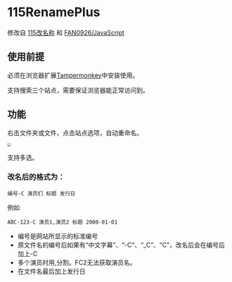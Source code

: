 # 115RenamePlus
修改自 [115改名称]( https://greasyfork.org/zh-CN/scripts/396272-115rename ) 和 [FAN0926/JavaScript](https://github.com/FAN0926/JavaScript)

## 使用前提

必须在浏览器扩展[Tampermonkey](http://www.tampermonkey.net/)中安装使用。

支持搜索三个站点，需要保证浏览器能正常访问到。

## 功能

右击文件夹或文件，点击站点选项，自动重命名。

<img src="https://github.com/LSD08KM/115RenamePlus/blob/master/img/00.png" style="zoom:50%;" />

支持多选。

### 改名后的格式为：

```
编号-C 演员们 标题 发行日
```
例如
```
ABC-123-C 演员1,演员2 标题 2000-01-01
```

- 编号是网站所显示的标准编号
- 原文件名的编号后如果有“中文字幕”、“-C”、“_C”、“C”，改名后会在编号后加上-C
- 多个演员时用,分割。FC2无法获取演员名。
- 在文件名最后加上发行日